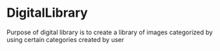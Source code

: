 # DigitalLibrary
Purpose of digital library is to create a library of images categorized by using certain categories created by user
